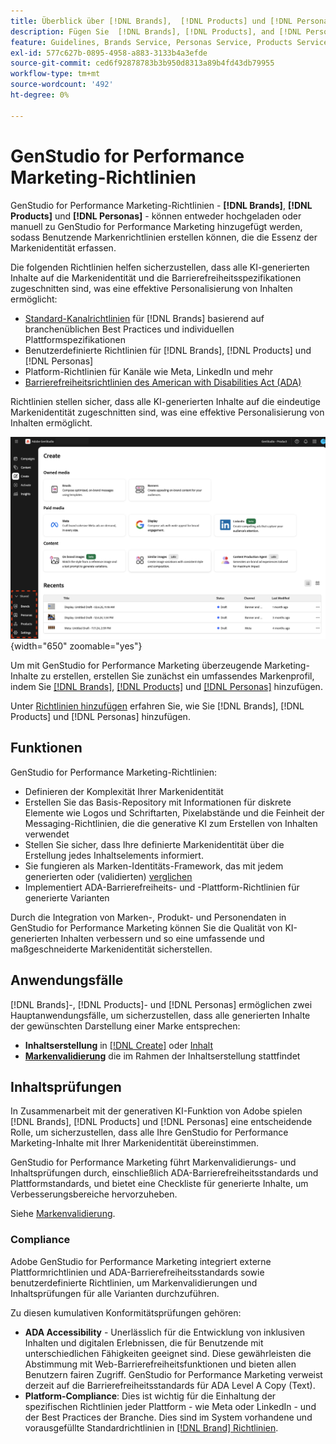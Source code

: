 ```yaml
---
title: Überblick über [!DNL Brands],  [!DNL Products] und [!DNL Personas]
description: Fügen Sie  [!DNL Brands], [!DNL Products], and [!DNL Personas]  GenStudio for Performance Marketing hinzu, um ein umfassendes Markenprofil zu erstellen, das alle Aspekte der Markendarstellung umfasst.
feature: Guidelines, Brands Service, Personas Service, Products Service
exl-id: 577c627b-0895-4958-a883-3133b4a3efde
source-git-commit: ced6f92878783b3b950d8313a89b4fd43db79955
workflow-type: tm+mt
source-wordcount: '492'
ht-degree: 0%

---
```


# GenStudio for Performance Marketing-Richtlinien

GenStudio for Performance Marketing-Richtlinien - **[!DNL Brands]**, **[!DNL Products]** und **[!DNL Personas]** - können entweder hochgeladen oder manuell zu GenStudio for Performance Marketing hinzugefügt werden, sodass Benutzende Markenrichtlinien erstellen können, die die Essenz der Markenidentität erfassen.

Die folgenden Richtlinien helfen sicherzustellen, dass alle KI-generierten Inhalte auf die Markenidentität und die Barrierefreiheitsspezifikationen zugeschnitten sind, was eine effektive Personalisierung von Inhalten ermöglicht:

* [Standard-Kanalrichtlinien](/help/user-guide/guidelines/brands.md#default-channel-guidelines) für [!DNL Brands] basierend auf branchenüblichen Best Practices und individuellen Plattformspezifikationen
* Benutzerdefinierte Richtlinien für [!DNL Brands], [!DNL Products] und [!DNL Personas]
* Platform-Richtlinien für Kanäle wie Meta, LinkedIn und mehr
* [Barrierefreiheitsrichtlinien des American with Disabilities Act (ADA)](#compliance)

Richtlinien stellen sicher, dass alle KI-generierten Inhalte auf die eindeutige Markenidentität zugeschnitten sind, was eine effektive Personalisierung von Inhalten ermöglicht.

![Richtlinien in GenStudio for Performance Marketing](/help/assets/guidelines.png){width="650" zoomable="yes"}

Um mit GenStudio for Performance Marketing überzeugende Marketing-Inhalte zu erstellen, erstellen Sie zunächst ein umfassendes Markenprofil, indem Sie [[!DNL Brands]](/help/user-guide/guidelines/brands.md), [[!DNL Products]](/help/user-guide/guidelines/products.md) und [[!DNL Personas]](/help/user-guide/guidelines/personas.md) hinzufügen.

Unter [Richtlinien hinzufügen](/help/user-guide/guidelines/add-guidelines.md) erfahren Sie, wie Sie [!DNL Brands], [!DNL Products] und [!DNL Personas] hinzufügen.

## Funktionen

GenStudio for Performance Marketing-Richtlinien:

* Definieren der Komplexität Ihrer Markenidentität
* Erstellen Sie das Basis-Repository mit Informationen für diskrete Elemente wie Logos und Schriftarten, Pixelabstände und die Feinheit der Messaging-Richtlinien, die die generative KI zum Erstellen von Inhalten verwendet
* Stellen Sie sicher, dass Ihre definierte Markenidentität über die Erstellung jedes Inhaltselements informiert.
* Sie fungieren als Marken-Identitäts-Framework, das mit jedem generierten oder (validierten) [ verglichen ](#brand-validation)
* Implementiert ADA-Barrierefreiheits- und -Plattform-Richtlinien für generierte Varianten

Durch die Integration von Marken-, Produkt- und Personendaten in GenStudio for Performance Marketing können Sie die Qualität von KI-generierten Inhalten verbessern und so eine umfassende und maßgeschneiderte Markenidentität sicherstellen.

## Anwendungsfälle

[!DNL Brands]-, [!DNL Products]- und [!DNL Personas] ermöglichen zwei Hauptanwendungsfälle, um sicherzustellen, dass alle generierten Inhalte der gewünschten Darstellung einer Marke entsprechen:

* **Inhaltserstellung** in [[!DNL Create]](/help/user-guide/create/overview.md) oder [Inhalt](/help/user-guide/content/overview.md)
* [**Markenvalidierung**](#brand-validation) die im Rahmen der Inhaltserstellung stattfindet

## Inhaltsprüfungen

In Zusammenarbeit mit der generativen KI-Funktion von Adobe spielen [!DNL Brands], [!DNL Products] und [!DNL Personas] eine entscheidende Rolle, um sicherzustellen, dass alle Ihre GenStudio for Performance Marketing-Inhalte mit Ihrer Markenidentität übereinstimmen.

GenStudio for Performance Marketing führt Markenvalidierungs- und Inhaltsprüfungen durch, einschließlich ADA-Barrierefreiheitsstandards und Plattformstandards, und bietet eine Checkliste für generierte Inhalte, um Verbesserungsbereiche hervorzuheben.

Siehe [Markenvalidierung](/help/user-guide/guidelines/brand-validation.md).

### Compliance

Adobe GenStudio for Performance Marketing integriert externe Plattformrichtlinien und ADA-Barrierefreiheitsstandards sowie benutzerdefinierte Richtlinien, um Markenvalidierungen und Inhaltsprüfungen für alle Varianten durchzuführen.

Zu diesen kumulativen Konformitätsprüfungen gehören:

* **ADA Accessibility** - Unerlässlich für die Entwicklung von inklusiven Inhalten und digitalen Erlebnissen, die für Benutzende mit unterschiedlichen Fähigkeiten geeignet sind. Diese gewährleisten die Abstimmung mit Web-Barrierefreiheitsfunktionen und bieten allen Benutzern fairen Zugriff. GenStudio for Performance Marketing verweist derzeit auf die Barrierefreiheitsstandards für ADA Level A Copy (Text).
* **Platform-Compliance**: Dies ist wichtig für die Einhaltung der spezifischen Richtlinien jeder Plattform - wie Meta oder LinkedIn - und der Best Practices der Branche. Dies sind im System vorhandene und vorausgefüllte Standardrichtlinien in [[!DNL Brand] Richtlinien](/help/user-guide/guidelines/brands.md#brands-guidelines).
